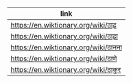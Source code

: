 |link|
|----|
|https://en.wiktionary.org/wiki/ठाढ़|
|https://en.wiktionary.org/wiki/ठाढ़ा|
|https://en.wiktionary.org/wiki/ठानना|
|https://en.wiktionary.org/wiki/ठाणे|
|https://en.wiktionary.org/wiki/ठाकुर|
